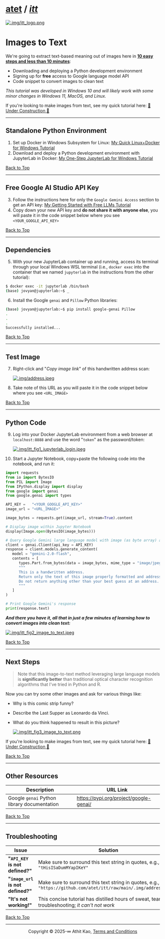 # [atet](https://github.com/atet) / [**_itt_**](https://github.com/atet/itt/blob/main/README.md#atet--itt)

[![.img/itt_logo.png](.img/itt_logo.png)](#nolink)

# Images to Text

We're going to extract text-based meaning out of images here in <u><b>10 easy steps and less than 10 minutes</b></u>:

- Downloading and deploying a Python development environment
- Signing up for **free** access to Google language model API
- Code snippet to convert images to clean text

*This tutorial was developed in Windows 10 and will likely work with some minor changes in Windows 11, MacOS, and Linux.*

If you're looking to make images from text, see my quick tutorial here: [🚧 Under Construction 🚧](https://github.com/atet/tti)

----------------------------------------------------------------------------

## Standalone Python Environment

1. Set up Docker in Windows Subsystem for Linux: [My Quick Linux+Docker for Windows Tutorial](https://github.com/atet/wsl)
2. Download and deploy a Python development environment with JupyterLab in Docker: [My One-Step JupyterLab for Windows Tutorial](https://github.com/atet/python)

[Back to Top](#table-of-contents)

----------------------------------------------------------------------------

## Free Google AI Studio API Key

3. Follow the instructions here for only the `Google Gemini Access` section to get an API key: [My Getting Started with Free LLMs Tutorial](https://github.com/atet/copilot?tab=readme-ov-file#google-gemini-access)
4. Copy down your new API key and **do not share it with anyone else**, you will paste it in the code snippet below where you see `<YOUR_GOOGLE_API_KEY>`

[Back to Top](#table-of-contents)

----------------------------------------------------------------------------

## Dependencies

5. With your new JupyterLab container up and running, access its terminal through your local Windows WSL terminal (i.e., `docker exec` into the container that we named `jupyterlab` in the instructions from the other tutorial):

```bash
$ docker exec -it jupyterlab /bin/bash
(base) jovyan@jupyterlab:~$ _
```

6. Install the Google `genai` and `Pillow` Python libraries:

```bash
(base) jovyan@jupyterlab:~$ pip install google-genai Pillow
.
.
.
Successfully installed...
```

[Back to Top](#table-of-contents)

----------------------------------------------------------------------------

## Test Image

7. Right-click and "*Copy image link*" of this handwritten address scan:

    [![.img/address.jpeg](.img/address.jpeg)](#nolink)

8. Take note of this URL as you will paste it in the code snippet below where you see `<URL_IMAGE>`

[Back to Top](#table-of-contents)

----------------------------------------------------------------------------

## Python Code

9. Log into your Docker JupyterLab environment from a web browser at `localhost:8888` and use the word "`token`" as the password/token:

    [![.img/itt_fig1_jupyterlab_login.jpeg](.img/itt_fig1_jupyterlab_login.jpeg)](#nolink)

10. Start a Jupyter Notebook, copy+paste the following code into the notebook, and run it:

```python
import requests
from io import BytesIO
from PIL import Image
from IPython.display import display
from google import genai
from google.genai import types

API_KEY =   "<YOUR_GOOGLE_API_KEY>"
image_url = "<URL_IMAGE>"

image_bytes = requests.get(image_url, stream=True).content

# Display image within Jupyter Notebook
display(Image.open(BytesIO(image_bytes)))

# Query Google Gemini large language model with image (as byte array) and instructions (i.e., user prompt in triple quotes)
client = genai.Client(api_key = API_KEY)
response = client.models.generate_content(
   model = "gemini-2.0-flash",
   contents = [
      types.Part.from_bytes(data = image_bytes, mime_type = "image/jpeg"),
      """
      This is a handwritten address.
      Return only the text of this image properly formatted and address in the USA.
      Do not return anything other than your best guess at an address.
      """
   ]
)

# Print Google Gemini's response
print(response.text)
```

***And there you have it, all that in just a few minutes of learning how to convert images into clean text:***

[![.img/itt_fig2_image_to_text.jpeg](.img/itt_fig2_image_to_text.jpeg)](#nolink)

[Back to Top](#table-of-contents)

----------------------------------------------------------------------------

## Next Steps

> Note that this image-to-text method leveraging large language models is **significantly better** than traditional optical character recognition algorithms that I've tried in Python and R.

Now you can try some other images and ask for various things like:
- Why is this comic strip funny?
- Describe the Last Supper as Leonardo da Vinci.
- What do you think happened to result in this picture?

    [![.img/itt_fig3_image_to_text.png](.img/itt_fig3_next_steps.png)](#nolink)

If you're looking to make images from text, see my quick tutorial here: [🚧 Under Construction 🚧](https://github.com/atet/tti)

[Back to Top](#table-of-contents)

----------------------------------------------------------------------------

## Other Resources

**Description** | **URL Link**
--- | ---
Google `genai` Python library documentation | https://pypi.org/project/google-genai/

[Back to Top](#table-of-contents)

----------------------------------------------------------------------------

## Troubleshooting

Issue | Solution
--- | ---
**"`API_KEY` is not defined?"** | Make sure to surround this text string in quotes, e.g., `"tHisISaDumMYapIKeY"`
**"`image_url` is not defined?"** | Make sure to surround this text string in quotes, e.g., `"https://github.com/atet/itt/raw/main/.img/address.jpeg"`
**"It's not working!"** | This concise tutorial has distilled hours of sweat, tears, and troubleshooting; _it can't not work_

[Back to Top](#table-of-contents)

----------------------------------------------------------------------------

<p align="center">Copyright © 2025-∞ Athit Kao, <a href="http://www.athitkao.com/tos.html" target="_blank">Terms and Conditions</a></p>